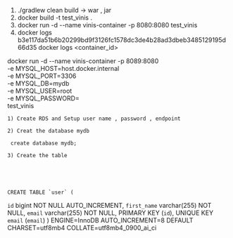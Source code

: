 1. ./gradlew clean build -> war , jar 
2. docker build -t test_vinis .
3. docker run -d --name vinis-container -p 8080:8080 test_vinis
4. docker logs b3e117da51b6b20299bd9f3126fc1578dc3de4b28ad3dbeb3485129195d66d35
   docker logs <container_id>




docker run -d --name vinis-container -p 8089:8080 \
-e MYSQL_HOST=host.docker.internal \
-e MYSQL_PORT=3306 \
-e MYSQL_DB=mydb \
-e MYSQL_USER=root \
-e MYSQL_PASSWORD= \
test_vinis



	1) Create RDS and Setup user name , password , endpoint

	2) Creat the database mydb

	 create database mydb;

	3) Create the table 
	
	
	


	CREATE TABLE `user` (
  `id` bigint NOT NULL AUTO_INCREMENT,
  `first_name` varchar(255) NOT NULL,
  `email` varchar(255) NOT NULL,
  PRIMARY KEY (`id`),
  UNIQUE KEY `email` (`email`)
) ENGINE=InnoDB AUTO_INCREMENT=8 DEFAULT CHARSET=utf8mb4 COLLATE=utf8mb4_0900_ai_ci
